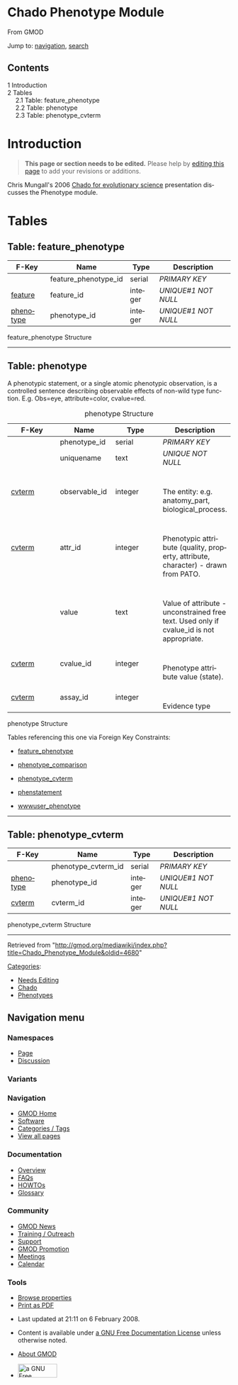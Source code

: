 <div id="mw-page-base" class="noprint">

</div>

<div id="mw-head-base" class="noprint">

</div>

<div id="content" class="mw-body" role="main">

<span id="top"></span>

<div id="mw-js-message" style="display:none;">

</div>



# <span dir="auto">Chado Phenotype Module</span>

<div id="bodyContent">

<div id="siteSub">

From GMOD

</div>

<div id="contentSub">

</div>

<div id="jump-to-nav" class="mw-jump">

Jump to: [navigation](#mw-navigation), [search](#p-search)

</div>

<div id="mw-content-text" class="mw-content-ltr" lang="en" dir="ltr">

<div id="toc" class="toc">

<div id="toctitle">

## Contents

</div>

- [<span class="tocnumber">1</span>
  <span class="toctext">Introduction</span>](#Introduction)
- [<span class="tocnumber">2</span>
  <span class="toctext">Tables</span>](#Tables)
  - [<span class="tocnumber">2.1</span> <span class="toctext">Table:
    feature_phenotype</span>](#Table:_feature_phenotype)
  - [<span class="tocnumber">2.2</span> <span class="toctext">Table:
    phenotype</span>](#Table:_phenotype)
  - [<span class="tocnumber">2.3</span> <span class="toctext">Table:
    phenotype_cvterm</span>](#Table:_phenotype_cvterm)

</div>

# <span id="Introduction" class="mw-headline">Introduction</span>

> **This page or section needs to be edited.**
> <span class="small">Please help by <span class="plainlinks"><a
> href="http://gmod.org/mediawiki/index.php?title=Chado_Phenotype_Module&amp;action=edit"
> class="external text" rel="nofollow">editing this page</a></span> to
> add your revisions or additions.</span>

Chris Mungall's 2006
<a href="../mediawiki/images/6/6b/02-chado-for-nescent-2006.pdf"
class="internal" title="02-chado-for-nescent-2006.pdf">Chado for
evolutionary science</a> presentation discusses the Phenotype module.

# <span id="Tables" class="mw-headline">Tables</span>

## <span id="Table:_feature_phenotype" class="mw-headline">Table: feature_phenotype</span>

| F-Key | Name | Type | Description |
|----|----|----|----|
|  | feature_phenotype_id | serial | *PRIMARY KEY* |
| [feature](Chado_Tables#Table:_feature "Chado Tables") | feature_id | integer | *UNIQUE#1 NOT NULL* |
| [phenotype](Chado_Tables#Table:_phenotype "Chado Tables") | phenotype_id | integer | *UNIQUE#1 NOT NULL* |

feature_phenotype Structure

------------------------------------------------------------------------

  

## <span id="Table:_phenotype" class="mw-headline">Table: phenotype</span>

A phenotypic statement, or a single atomic phenotypic observation, is a
controlled sentence describing observable effects of non-wild type
function. E.g. Obs=eye, attribute=color, cvalue=red.

<table data-border="1" data-cellpadding="3">
<caption>phenotype Structure</caption>
<colgroup>
<col style="width: 25%" />
<col style="width: 25%" />
<col style="width: 25%" />
<col style="width: 25%" />
</colgroup>
<thead>
<tr class="header">
<th>F-Key</th>
<th>Name</th>
<th>Type</th>
<th>Description</th>
</tr>
</thead>
<tbody>
<tr class="odd tr0">
<td></td>
<td>phenotype_id</td>
<td>serial</td>
<td><em>PRIMARY KEY</em></td>
</tr>
<tr class="even tr1">
<td></td>
<td>uniquename</td>
<td>text</td>
<td><em>UNIQUE NOT NULL</em></td>
</tr>
<tr class="odd tr0">
<td><p><a href="Chado_Tables#Table:_cvterm"
title="Chado Tables">cvterm</a></p></td>
<td>observable_id</td>
<td>integer</td>
<td><em></em><br />
<br />
The entity: e.g. anatomy_part, biological_process.</td>
</tr>
<tr class="even tr1">
<td><p><a href="Chado_Tables#Table:_cvterm"
title="Chado Tables">cvterm</a></p></td>
<td>attr_id</td>
<td>integer</td>
<td><em></em><br />
<br />
Phenotypic attribute (quality, property, attribute, character) - drawn
from PATO.</td>
</tr>
<tr class="odd tr0">
<td></td>
<td>value</td>
<td>text</td>
<td><em></em><br />
<br />
Value of attribute - unconstrained free text. Used only if cvalue_id is
not appropriate.</td>
</tr>
<tr class="even tr1">
<td><p><a href="Chado_Tables#Table:_cvterm"
title="Chado Tables">cvterm</a></p></td>
<td>cvalue_id</td>
<td>integer</td>
<td><em></em><br />
<br />
Phenotype attribute value (state).</td>
</tr>
<tr class="odd tr0">
<td><p><a href="Chado_Tables#Table:_cvterm"
title="Chado Tables">cvterm</a></p></td>
<td>assay_id</td>
<td>integer</td>
<td><em></em><br />
<br />
Evidence type</td>
</tr>
</tbody>
</table>

phenotype Structure

Tables referencing this one via Foreign Key Constraints:

- [feature_phenotype](Chado_Tables#Table:_feature_phenotype "Chado Tables")

<!-- -->

- [phenotype_comparison](Chado_Tables#Table:_phenotype_comparison "Chado Tables")

<!-- -->

- [phenotype_cvterm](Chado_Tables#Table:_phenotype_cvterm "Chado Tables")

<!-- -->

- [phenstatement](Chado_Tables#Table:_phenstatement "Chado Tables")

<!-- -->

- [wwwuser_phenotype](Chado_Tables#Table:_wwwuser_phenotype "Chado Tables")

------------------------------------------------------------------------

  

## <span id="Table:_phenotype_cvterm" class="mw-headline">Table: phenotype_cvterm</span>

| F-Key | Name | Type | Description |
|----|----|----|----|
|  | phenotype_cvterm_id | serial | *PRIMARY KEY* |
| [phenotype](Chado_Tables#Table:_phenotype "Chado Tables") | phenotype_id | integer | *UNIQUE#1 NOT NULL* |
| [cvterm](Chado_Tables#Table:_cvterm "Chado Tables") | cvterm_id | integer | *UNIQUE#1 NOT NULL* |

phenotype_cvterm Structure

------------------------------------------------------------------------

</div>

<div class="printfooter">

Retrieved from
"<http://gmod.org/mediawiki/index.php?title=Chado_Phenotype_Module&oldid=4680>"

</div>

<div id="catlinks" class="catlinks">

<div id="mw-normal-catlinks" class="mw-normal-catlinks">

[Categories](Special:Categories "Special:Categories"):

- [Needs Editing](Category:Needs_Editing "Category:Needs Editing")
- [Chado](Category:Chado "Category:Chado")
- [Phenotypes](Category:Phenotypes "Category:Phenotypes")

</div>

</div>

<div class="visualClear">

</div>

</div>

</div>

<div id="mw-navigation">

## Navigation menu

<div id="mw-head">



<div id="left-navigation">

<div id="p-namespaces" class="vectorTabs" role="navigation"
aria-labelledby="p-namespaces-label">

### Namespaces

- <span id="ca-nstab-main"><a href="Chado_Phenotype_Module" accesskey="c"
  title="View the content page [c]">Page</a></span>
- <span id="ca-talk"><a
  href="http://gmod.org/mediawiki/index.php?title=Talk:Chado_Phenotype_Module&amp;action=edit&amp;redlink=1"
  accesskey="t"
  title="Discussion about the content page [t]">Discussion</a></span>

</div>

<div id="p-variants" class="vectorMenu emptyPortlet" role="navigation"
aria-labelledby="p-variants-label">

### 

### Variants[](#)

<div class="menu">

</div>

</div>

</div>

<div id="right-navigation">





</div>



</div>

</div>

</div>

<div id="mw-panel">

<div id="p-logo" role="banner">

<a href="Main_Page"
style="background-image: url(../images/GMOD-cogs.png);"
title="Visit the main page"></a>

</div>

<div id="p-Navigation" class="portal" role="navigation"
aria-labelledby="p-Navigation-label">

### Navigation

<div class="body">

- <span id="n-GMOD-Home">[GMOD Home](Main_Page)</span>
- <span id="n-Software">[Software](GMOD_Components)</span>
- <span id="n-Categories-.2F-Tags">[Categories /
  Tags](Categories)</span>
- <span id="n-View-all-pages">[View all pages](Special:AllPages)</span>

</div>

</div>

<div id="p-Documentation" class="portal" role="navigation"
aria-labelledby="p-Documentation-label">

### Documentation

<div class="body">

- <span id="n-Overview">[Overview](Overview)</span>
- <span id="n-FAQs">[FAQs](Category:FAQ)</span>
- <span id="n-HOWTOs">[HOWTOs](Category:HOWTO)</span>
- <span id="n-Glossary">[Glossary](Glossary)</span>

</div>

</div>

<div id="p-Community" class="portal" role="navigation"
aria-labelledby="p-Community-label">

### Community

<div class="body">

- <span id="n-GMOD-News">[GMOD News](GMOD_News)</span>
- <span id="n-Training-.2F-Outreach">[Training /
  Outreach](Training_and_Outreach)</span>
- <span id="n-Support">[Support](Support)</span>
- <span id="n-GMOD-Promotion">[GMOD Promotion](GMOD_Promotion)</span>
- <span id="n-Meetings">[Meetings](Meetings)</span>
- <span id="n-Calendar">[Calendar](Calendar)</span>

</div>

</div>

<div id="p-tb" class="portal" role="navigation"
aria-labelledby="p-tb-label">

### Tools

<div class="body">


- <span id="t-smwbrowselink"><a href="Special:Browse/Chado_Phenotype_Module" rel="smw-browse">Browse
  properties</a></span>
- <span id="t-pdf">[Print as
  PDF](http://gmod.org/mediawiki/index.php?title=Special:PdfPrint&page=Chado_Phenotype_Module)</span>

</div>

</div>

</div>

</div>

<div id="footer" role="contentinfo">

- <span id="footer-info-lastmod">Last updated at 21:11 on 6 February
  2008.</span>
<!-- - <span id="footer-info-viewcount">45,375 page views.</span> -->
- <span id="footer-info-copyright">Content is available under
  <a href="http://www.gnu.org/licenses/fdl-1.3.html" class="external"
  rel="nofollow">a GNU Free Documentation License</a> unless otherwise
  noted.</span>

<!-- -->

- <span id="footer-places-about">[About
  GMOD](GMOD:About "GMOD:About")</span>

<!-- -->

- <span id="footer-copyrightico">[<img src="http://www.gnu.org/graphics/gfdl-logo-small.png" width="88"
  height="31" alt="a GNU Free Documentation License" />](http://www.gnu.org/licenses/fdl-1.3.html)</span>


<div style="clear:both">

</div>

</div>
